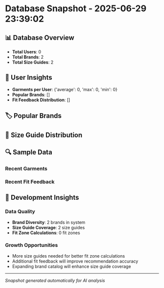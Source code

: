 # Database Snapshot - 2025-06-29 23:39:02

## 📊 Database Overview
- **Total Users**: 0
- **Total Brands**: 2
- **Total Size Guides**: 2

## 👥 User Insights
- **Garments per User**: {'average': 0, 'max': 0, 'min': 0}
- **Popular Brands**: []
- **Fit Feedback Distribution**: []

## 🏷️ Popular Brands

## 📏 Size Guide Distribution

## 🔍 Sample Data

### Recent Garments

### Recent Fit Feedback

## 🚀 Development Insights

### Data Quality
- **Brand Diversity**: 2 brands in system
- **Size Guide Coverage**: 2 size guides
- **Fit Zone Calculations**: 0 fit zones

### Growth Opportunities
- More size guides needed for better fit zone calculations
- Additional fit feedback will improve recommendation accuracy
- Expanding brand catalog will enhance size guide coverage

---
*Snapshot generated automatically for AI analysis*
